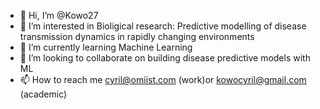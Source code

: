 - 👋 Hi, I’m @Kowo27
- 👀 I’m interested in Bioligical research: Predictive modelling of disease transmission dynamics in rapidly changing environments
- 🌱 I’m currently learning Machine Learning
- 💞️ I’m looking to collaborate on building disease predictive models with ML
- 📫 How to reach me cyril@omiist.com (work)or kowocyril@gmail.com (academic)

<!---
Kowo27/Kowo27 is a ✨ special ✨ repository because its `README.md` (this file) appears on your GitHub profile.
You can click the Preview link to take a look at your changes.
--->
